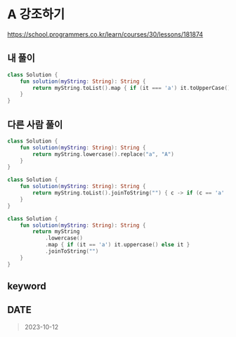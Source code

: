 # A 강조하기

https://school.programmers.co.kr/learn/courses/30/lessons/181874

## 내 풀이

```kt
class Solution {
    fun solution(myString: String): String {
        return myString.toList().map { if (it === 'a') it.toUpperCase() else if (it === 'A') it else it.toLowerCase() }.joinToString("")
    }
}
```

## 다른 사람 풀이

```kt
class Solution {
    fun solution(myString: String): String {
        return myString.lowercase().replace("a", "A")
    }
}

class Solution {
    fun solution(myString: String): String {
        return myString.toList().joinToString("") { c -> if (c == 'a' || c == 'A') c.uppercase() else c.lowercase() }
    }
}

class Solution {
    fun solution(myString: String): String {
        return myString
            .lowercase()
            .map { if (it == 'a') it.uppercase() else it }
            .joinToString("")
    }
}
```

## keyword

## DATE

> 2023-10-12
